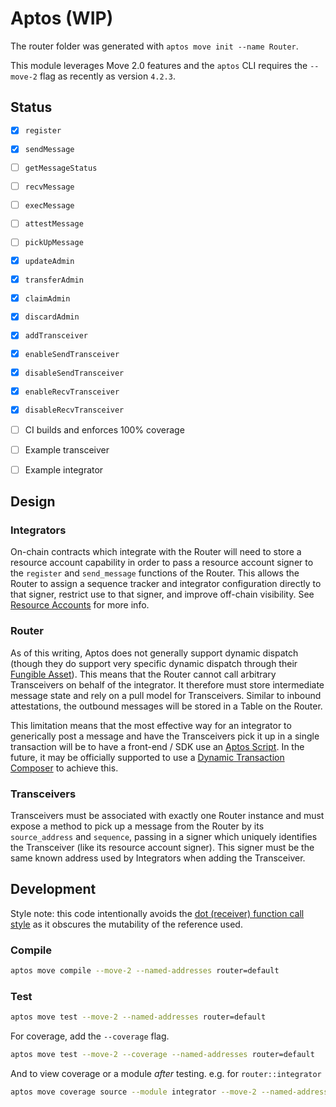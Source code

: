 # Aptos (WIP)

The router folder was generated with `aptos move init --name Router`.

This module leverages Move 2.0 features and the `aptos` CLI requires the `--move-2` flag as recently as version `4.2.3`.

## Status

- [x] `register`
- [x] `sendMessage`
- [ ] `getMessageStatus`
- [ ] `recvMessage`
- [ ] `execMessage`
- [ ] `attestMessage`
- [ ] `pickUpMessage`
- [x] `updateAdmin`
- [x] `transferAdmin`
- [x] `claimAdmin`
- [x] `discardAdmin`
- [x] `addTransceiver`
- [x] `enableSendTransceiver`
- [x] `disableSendTransceiver`
- [x] `enableRecvTransceiver`
- [x] `disableRecvTransceiver`

- [ ] CI builds and enforces 100% coverage
- [ ] Example transceiver
- [ ] Example integrator

## Design

### Integrators

On-chain contracts which integrate with the Router will need to store a resource account capability in order to pass a resource account signer to the `register` and `send_message` functions of the Router. This allows the Router to assign a sequence tracker and integrator configuration directly to that signer, restrict use to that signer, and improve off-chain visibility. See [Resource Accounts](https://aptos.dev/en/build/smart-contracts/resource-accounts) for more info.

### Router

As of this writing, Aptos does not generally support dynamic dispatch (though they do support very specific dynamic dispatch through their [Fungible Asset](https://aptos.dev/en/build/smart-contracts/fungible-asset#dispatchable-fungible-asset-advanced)). This means that the Router cannot call arbitrary Transceivers on behalf of the integrator. It therefore must store intermediate message state and rely on a pull model for Transceivers. Similar to inbound attestations, the outbound messages will be stored in a Table on the Router.

This limitation means that the most effective way for an integrator to generically post a message and have the Transceivers pick it up in a single transaction will be to have a front-end / SDK use an [Aptos Script](https://aptos.dev/en/build/smart-contracts/scripts). In the future, it may be officially supported to use a [Dynamic Transaction Composer](https://github.com/aptos-foundation/AIPs/blob/main/aips/aip-102.md) to achieve this.

### Transceivers

Transceivers must be associated with exactly one Router instance and must expose a method to pick up a message from the Router by its `source_address` and `sequence`, passing in a signer which uniquely identifies the Transceiver (like its resource account signer). This signer must be the same known address used by Integrators when adding the Transceiver.

## Development

Style note: this code intentionally avoids the [dot (receiver) function call style](https://aptos.dev/en/build/smart-contracts/book/functions#dot-receiver-function-call-style) as it obscures the mutability of the reference used.

### Compile

```bash
aptos move compile --move-2 --named-addresses router=default
```

### Test

```bash
aptos move test --move-2 --named-addresses router=default
```

For coverage, add the `--coverage` flag.

```bash
aptos move test --move-2 --coverage --named-addresses router=default
```

And to view coverage or a module _after_ testing. e.g. for `router::integrator`

```bash
aptos move coverage source --module integrator --move-2 --named-addresses router=default
```
